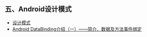 ## 五、Android设计模式

- [设计模式](http://www.cnblogs.com/longjunhao/category/880473.html)
- [Android DataBinding介绍（一）——简介、数据及方法事件绑定](http://blog.csdn.net/victor_fang/article/details/54668326)
